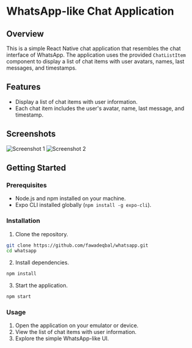 # WhatsApp-like Chat Application

## Overview

This is a simple React Native chat application that resembles the chat interface of WhatsApp. The application uses the provided `ChatListItem` component to display a list of chat items with user avatars, names, last messages, and timestamps.

## Features

- Display a list of chat items with user information.
- Each chat item includes the user's avatar, name, last message, and timestamp.

## Screenshots

![Screenshot 1](path/to/screenshot1.png)
![Screenshot 2](path/to/screenshot2.png)

## Getting Started

### Prerequisites

- Node.js and npm installed on your machine.
- Expo CLI installed globally (`npm install -g expo-cli`).

### Installation

1. Clone the repository.

```bash
git clone https://github.com/fawadeqbal/whatsapp.git
cd whatsapp
```

2. Install dependencies.

```bash
npm install
```
3. Start the application.

```bash
npm start
```

### Usage
1. Open the application on your emulator or device.
2. View the list of chat items with user information.
3. Explore the simple WhatsApp-like UI.
